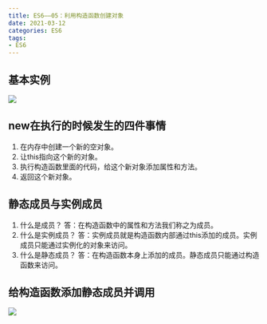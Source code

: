 ```yaml
---
title: ES6——05：利用构造函数创建对象
date: 2021-03-12
categories: ES6
tags: 
- ES6
---
```

## 基本实例
![](https://img-blog.csdnimg.cn/img_convert/93b24155fd699d209537e38ae3798638.png)
## new在执行的时候发生的四件事情
1. 在内存中创建一个新的空对象。
2. 让this指向这个新的对象。
3. 执行构造函数里面的代码，给这个新对象添加属性和方法。
4. 返回这个新对象。
## 静态成员与实例成员
1. 什么是成员？
	答：在构造函数中的属性和方法我们称之为成员。
2. 什么是实例成员？
	答：实例成员就是构造函数内部通过this添加的成员。实例成员只能通过实例化的对象来访问。
3. 什么是静态成员？
	答：在构造函数本身上添加的成员。静态成员只能通过构造函数来访问。
## 给构造函数添加静态成员并调用
![](https://img-blog.csdnimg.cn/img_convert/e606b0729bbcd0b5ef6c1c4807c7fea8.png)
